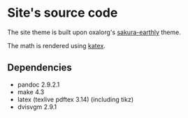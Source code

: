 # Site's source code

The site theme is built upon oxalorg's
[sakura-earthly](https://github.com/oxalorg/sakura) theme.

The math is rendered using [katex](https://katex.org/).

## Dependencies
- pandoc 2.9.2.1
- make 4.3
- latex (texlive pdftex 3.14) (including tikz)
- dvisvgm 2.9.1

